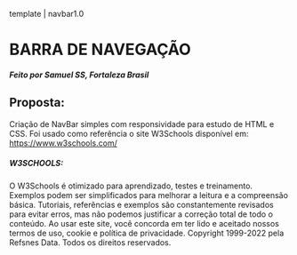template | navbar1.0
 # BARRA DE NAVEGAÇÃO



##### Feito por Samuel SS, Fortaleza  Brasil

## Proposta: 

Criação de NavBar simples com responsividade para estudo de HTML e CSS. Foi usado como referência o site W3Schools disponível em: <https://www.w3schools.com/>

##### W3SCHOOLS: 

O W3Schools é otimizado para aprendizado, testes e treinamento. Exemplos podem ser simplificados para melhorar a leitura e a compreensão básica. Tutoriais, referências e exemplos são constantemente revisados para evitar erros, mas não podemos justificar a correção total de todo o conteúdo. Ao usar este site, você concorda em ter lido e aceitado nossos termos de uso, cookie e política de privacidade.
Copyright 1999-2022 pela Refsnes Data. Todos os direitos reservados. 